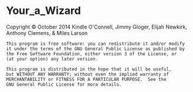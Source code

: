 Your_a_Wizard
=============
Copyright © October 2014 Kindle O'Connell, Jimmy Gloger, Elijah Newkirk, Anthony Clemens, & Miles Larson

    This program is free software: you can redistribute it and/or modify
    it under the terms of the GNU General Public License as published by
    the Free Software Foundation, either version 3 of the License, or
    (at your option) any later version.

    This program is distributed in the hope that it will be useful,
    but WITHOUT ANY WARRANTY; without even the implied warranty of
    MERCHANTABILITY or FITNESS FOR A PARTICULAR PURPOSE.  See the
    GNU General Public License for more details.
